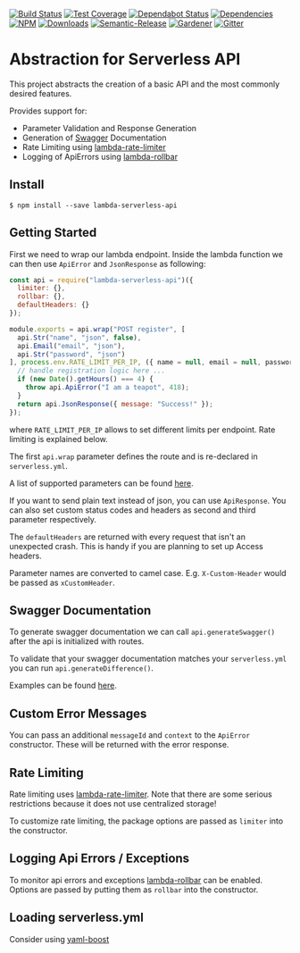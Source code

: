 [![Build Status](https://img.shields.io/travis/simlu/lambda-serverless-api/master.svg)](https://travis-ci.org/simlu/lambda-serverless-api)
[![Test Coverage](https://img.shields.io/coveralls/simlu/lambda-serverless-api/master.svg)](https://coveralls.io/github/simlu/lambda-serverless-api?branch=master)
[![Dependabot Status](https://api.dependabot.com/badges/status?host=github&repo=simlu/lambda-serverless-api)](https://dependabot.com)
[![Dependencies](https://david-dm.org/simlu/lambda-serverless-api/status.svg)](https://david-dm.org/simlu/lambda-serverless-api)
[![NPM](https://img.shields.io/npm/v/lambda-serverless-api.svg)](https://www.npmjs.com/package/lambda-serverless-api)
[![Downloads](https://img.shields.io/npm/dt/lambda-serverless-api.svg)](https://www.npmjs.com/package/lambda-serverless-api)
[![Semantic-Release](https://github.com/simlu/js-gardener/blob/master/assets/icons/semver.svg)](https://github.com/semantic-release/semantic-release)
[![Gardener](https://github.com/simlu/js-gardener/blob/master/assets/badge.svg)](https://github.com/simlu/js-gardener)
[![Gitter](https://github.com/simlu/js-gardener/blob/master/assets/icons/gitter.svg)](https://gitter.im/simlu/lambda-serverless-api)

# Abstraction for Serverless API 

This project abstracts the creation of a basic API and the most commonly desired features.

Provides support for:

- Parameter Validation and Response Generation
- Generation of [Swagger](https://swagger.io/) Documentation
- Rate Limiting using [lambda-rate-limiter](https://github.com/simlu/lambda-rate-limiter)
- Logging of ApiErrors using [lambda-rollbar](https://github.com/simlu/lambda-rollbar)

## Install

    $ npm install --save lambda-serverless-api

## Getting Started

First we need to wrap our lambda endpoint. Inside the lambda function we can then use `ApiError` and `JsonResponse` as following:

<!-- eslint-disable import/no-unresolved -->
```js
const api = require("lambda-serverless-api")({
  limiter: {},
  rollbar: {},
  defaultHeaders: {}
});

module.exports = api.wrap("POST register", [
  api.Str("name", "json", false),
  api.Email("email", "json"),
  api.Str("password", "json")
], process.env.RATE_LIMIT_PER_IP, ({ name = null, email = null, password = null }, context, rb) => {
  // handle registration logic here ...
  if (new Date().getHours() === 4) {
    throw api.ApiError("I am a teapot", 418);
  }
  return api.JsonResponse({ message: "Success!" });
});

```
where `RATE_LIMIT_PER_IP` allows to set different limits per endpoint. Rate limiting is explained below.

The first `api.wrap` parameter defines the route and is re-declared in `serverless.yml`. 

A list of supported parameters can be found [here](lib/param.js).

If you want to send plain text instead of json, you can use `ApiResponse`. You can also set custom status codes and headers as second and third parameter respectively.

The `defaultHeaders` are returned with every request that isn't an unexpected crash. This is handy if you are planning to set up Access headers.

Parameter names are converted to camel case. E.g. `X-Custom-Header` would be passed as `xCustomHeader`.

## Swagger Documentation

To generate swagger documentation we can call `api.generateSwagger()` after the api is initialized with routes.

To validate that your swagger documentation matches your `serverless.yml` you can run `api.generateDifference()`.

Examples can be found [here](test/test_swagger.js).

## Custom Error Messages

You can pass an additional `messageId` and `context` to the `ApiError` constructor.
These will be returned with the error response.

## Rate Limiting

Rate limiting uses [lambda-rate-limiter](https://github.com/simlu/lambda-rate-limiter). Note that there are some serious restrictions because it does not use centralized storage!

To customize rate limiting, the package options are passed as `limiter` into the constructor.

## Logging Api Errors / Exceptions

To monitor api errors and exceptions [lambda-rollbar](https://github.com/simlu/lambda-rollbar) can be enabled. Options are passed by putting them as `rollbar` into the constructor.

## Loading serverless.yml

Consider using [yaml-boost](https://github.com/simlu/yaml-boost)
